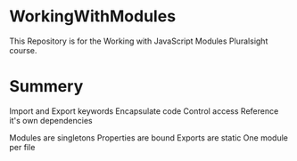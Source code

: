 # WorkingWithModules
This Repository is for the Working with JavaScript Modules Pluralsight course. 

# Summery
Import and Export keywords
Encapsulate code
Control access
Reference it's own dependencies

Modules are singletons
Properties are bound
Exports are static
One module per file